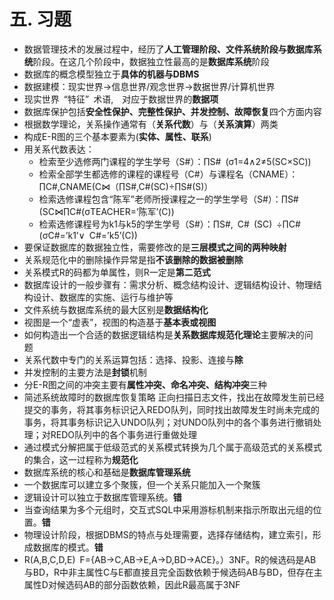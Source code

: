 # 五. 习题
- 数据管理技术的发展过程中，经历了**人工管理阶段、文件系统阶段与数据库系统**阶段。在这几个阶段中，数据独立性最高的是**数据库系统**阶段
- 数据库的概念模型独立于**具体的机器与DBMS**
- 数据建模：现实世界->信息世界/观念世界->数据世界/计算机世界
- 现实世界 “特征” 术语,  对应于数据世界的**数据项**
- 数据库保护包括**安全性保护、完整性保护、并发控制、故障恢复**四个方面内容
- 根据数学理论，关系操作通常有（**关系代数**）与（**关系演算**）两类
- 构成E-R图的三个基本要素为(**实体、属性、联系**)
- 用关系代数表达：
	- 检索至少选修两门课程的学生学号（S#）：∏S# (σ1=4∧2≠5(SC×SC)) 
	- 检索全部学生都选修的课程的课程号（C#）与课程名（CNAME）：∏C#,CNAME(C⋈（∏S#,C#(SC)÷∏S#(S)）
	- 检索选修课程包含“陈军”老师所授课程之一的学生学号（S#）：∏S#(SC⋈∏C#(σTEACHER=’陈军’(C))
	- 检索选修课程号为k1与k5的学生学号（S#）：∏S#, C# (SC) ÷∏C#(σC#=’k1’∨ C#=’k5’(C))
- 要保证数据库的数据独立性，需要修改的是**三层模式之间的两种映射**
- 关系规范化中的删除操作异常是指**不该删除的数据被删除**
- 关系模式R的码都为单属性，则R一定是**第二范式**
- 数据库设计的一般步骤有：需求分析、概念结构设计、逻辑结构设计、物理结构设计、数据库的实施、运行与维护等
- 文件系统与数据库系统的最大区别是**数据结构化**
- 视图是一个“虚表”，视图的构造基于**基本表或视图**
- 如何构造出一个合适的数据逻辑结构是**关系数据库规范化理论**主要解决的问题 
- 关系代数中专门的关系运算包括：选择、投影、连接与**除**
- 并发控制的主要方法是**封锁**机制
- 分E-R图之间的冲突主要有**属性冲突、命名冲突、结构冲突**三种
- 简述系统故障时的数据库恢复策略
	正向扫描日志文件，找出在故障发生前已经提交的事务，将其事务标识记入REDO队列，同时找出故障发生时尚未完成的事务，将其事务标识记入UNDO队列；对UNDO队列中的各个事务进行撤销处理；对REDO队列中的各个事务进行重做处理
- 通过模式分解把属于低级范式的关系模式转换为几个属于高级范式的关系模式的集合，这一过程称为**规范化**
- 数据库系统的核心和基础是**数据库管理系统**
- 一个数据库可以建立多个聚簇，但一个关系只能加入一个聚簇
- 逻辑设计可以独立于数据库管理系统。**错**
- 当查询结果为多个元组时，交互式SQL中采用游标机制来指示所取出元组的位置。**错**
- 物理设计阶段，根据DBMS的特点与处理需要，选择存储结构，建立索引，形成数据库的模式。**错**
- R(A,B,C,D,E) F={AB→C,AB→E,A→D,BD→ACE}。）3NF。R的候选码是AB与BD，R中非主属性C与E都直接且完全函数依赖于候选码AB与BD，但存在主属性D对候选码AB的部分函数依赖，因此R最高属于3NF
